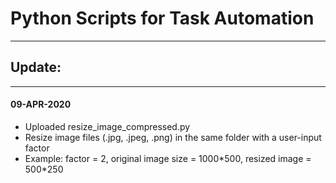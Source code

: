 # Python Scripts for Task Automation
---

## Update:
---

#### 09-APR-2020
- Uploaded resize_image_compressed.py
- Resize image files (.jpg, .jpeg, .png) in the same folder with a user-input factor
- Example: factor = 2, original image size = 1000\*500, resized image = 500\*250

